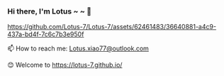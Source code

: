 ### Hi there, I'm Lotus ~ ~ 👋


https://github.com/Lotus-7/Lotus-7/assets/62461483/36640881-a4c9-437a-bd4f-7c6c7b3e950f


📫 How to reach me: Lotus.xiao77@outlook.com

😊 Welcome to https://lotus-7.github.io/
